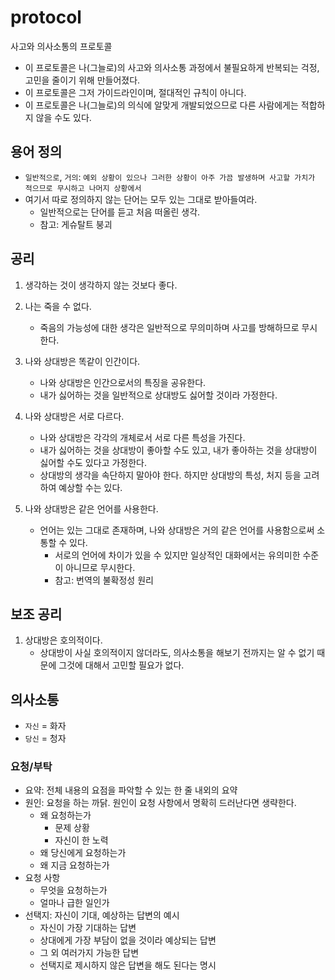 # protocol
사고와 의사소통의 프로토콜
- 이 프로토콜은 나(그늘로)의 사고와 의사소통 과정에서 불필요하게 반복되는 걱정, 고민을 줄이기 위해 만들어졌다.
- 이 프로토콜은 그저 가이드라인이며, 절대적인 규칙이 아니다.
- 이 프로토콜은 나(그늘로)의 의식에 알맞게 개발되었으므로 다른 사람에게는 적합하지 않을 수도 있다.

## 용어 정의
- `일반적으로`, `거의`: `예외 상황이 있으나 그러한 상황이 아주 가끔 발생하며 사고할 가치가 적으므로 무시하고 나머지 상황에서`
- 여기서 따로 정의하지 않는 단어는 모두 있는 그대로 받아들여라.
    - 일반적으로는 단어를 듣고 처음 떠올린 생각.
    - 참고: 게슈탈트 붕괴

## 공리

1. 생각하는 것이 생각하지 않는 것보다 좋다.

1. 나는 죽을 수 없다.
    - 죽음의 가능성에 대한 생각은 일반적으로 무의미하며 사고를 방해하므로 무시한다.

1. 나와 상대방은 똑같이 인간이다.
    - 나와 상대방은 인간으로서의 특징을 공유한다.
    - 내가 싫어하는 것을 일반적으로 상대방도 싫어할 것이라 가정한다.

1. 나와 상대방은 서로 다르다.
    - 나와 상대방은 각각의 개체로서 서로 다른 특성을 가진다.
    - 내가 싫어하는 것을 상대방이 좋아할 수도 있고, 내가 좋아하는 것을 상대방이 싫어할 수도 있다고 가정한다.
    - 상대방의 생각을 속단하지 말아야 한다. 하지만 상대방의 특성, 처지 등을 고려하여 예상할 수는 있다.

1. 나와 상대방은 같은 언어를 사용한다.
    - 언어는 있는 그대로 존재하며, 나와 상대방은 거의 같은 언어를 사용함으로써 소통할 수 있다.
        - 서로의 언어에 차이가 있을 수 있지만 일상적인 대화에서는 유의미한 수준이 아니므로 무시한다.
        - 참고: 번역의 불확정성 원리

## 보조 공리

1. 상대방은 호의적이다.
    - 상대방이 사실 호의적이지 않더라도, 의사소통을 해보기 전까지는 알 수 없기 때문에 그것에 대해서 고민할 필요가 없다.

## 의사소통
- `자신` = 화자
- `당신` = 청자
### 요청/부탁
- 요약: 전체 내용의 요점을 파악할 수 있는 한 줄 내외의 요약
- 원인: 요청을 하는 까닭. 원인이 요청 사항에서 명확히 드러난다면 생략한다.
  - 왜 요청하는가
    - 문제 상황
    - 자신이 한 노력
  - 왜 당신에게 요청하는가
  - 왜 지금 요청하는가
- 요청 사항
  - 무엇을 요청하는가
  - 얼마나 급한 일인가
- 선택지: 자신이 기대, 예상하는 답변의 예시
  - 자신이 가장 기대하는 답변
  - 상대에게 가장 부담이 없을 것이라 예상되는 답변
  - 그 외 여러가지 가능한 답변
  - 선택지로 제시하지 않은 답변을 해도 된다는 명시
